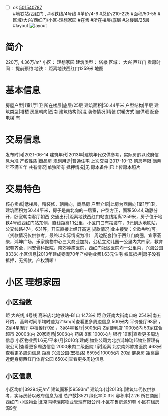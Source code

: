- [ ] ok [501540787](https://bj.5i5j.com/ershoufang/501540787.html)  
 #地铁站/西红门 ,  #地铁线/4号线
#单价/4-6 #总价/210-225 #面积/50-55   #区域/大兴/西红门/小区-理想家园 #在售 #所在楼层/底层 #总楼层/25层 #layout 
![layout](http://image2a.5i5j.com/bdir/layout/eb1db75204fd41b8abe84d9e0ca48652.jpg_P5.jpg) 
# 简介 
 220万,  4.36万/m² 
小区： 理想家园
建筑类型： 塔楼
区域： 大兴 西红门
看房时间： 提前预约
地铁： 距离地铁西红门1259米 地图
# 基本信息 
 房屋户型|1室1厅1卫
所在楼层|底层/25层
建筑面积|50.44平米
户型结构|平层
建筑类型|塔楼
房屋朝向|西南
建筑结构|钢混
装修情况|精装
供暖方式|自供暖
配备电梯|有
# 交易信息 
 发布时间|2021-06-14
建筑年代|2013年|建筑年代仅供参考，实际房龄以政府信息为准
产权性质|商品房
规划用途|普通住宅
上次交易|2017-10-13
购房年限|满两年不满五年
共有情况|单独所有
抵押情况|无
房本备件|已上传房本照片
# 交易特色 
 核心卖点|低楼层，精装修，朝南向，商品房
户型介绍|此房为西南向1室1厅1卫，建筑面积为50.44平米，房子是南北向的一居室，户型方正，面积50.44,动静分开，卧室朝南客厅朝西
交通出行|距离地铁西红门站直线距离1259米，房子位于地铁4号线西红门站东侧，直线距离1.1公里，小区门口有摆渡车，3元到达地铁站，公交线路474，631等，开车直接上经开高速
贷款情况|业主接受：全款##均可。（贷款情况仅供参考，最终以实际情况为准）
周边配套|位于西红门商圈，宜家荟聚，鸿坤广场，乐家购物中心三大商业加持，公私立幼儿园一公里内共四家，教育配套齐全，同安骨科医院，南郊肿瘤医院，西红门社区医院均一公里内，兴海公园833米
小区信息|2013年建成钢混70年产权物业费1.63元住宅
权属抵押|房子没有抵押，无贷款，产权清晰！
# 小区 理想家园
## 小区指数 
 距 大兴线,4号线 高米店北地铁站-B1口 1473米|距 欣旺南大街南口站 254米|南五环内， 高峰时间平均时速为21km/h|查看更多周边信息
500米内 平价餐厅98家 ，2家4星餐厅
中档餐厅9家 ，3家4星餐厅|500米内 2家便利店
1000米内 53家综合超市
2000米内 20家商场|500米内 药店 8家
1000米内 银行 19家|查看更多周边信息
小区物业费1.6元/平米/月|2010年建成|物业公司为北京鸿坤瑞邦物业管理有限公司|查看更多周边信息
2000米内二级医院 1家|距离 北京南郊肿瘤医院  463米|查看更多周边信息
距离 兴海公园(宏福路) 859米|1000米内 20家 健身房
距离最近健身房西红门体育公园 650米|查看更多周边信息
## 小区信息 
 小区均价|39294元/m²
建筑面积|59593m²
建筑年代|2013年|建筑年代仅供参考，实际房龄以政府信息为准
总户数|3521
绿化率|0.3%
容积率|2.26
所在商圈|西红门
小区物业|北京鸿坤瑞邦物业管理有限公司
小区在售房源51套
小区在租房源9套
